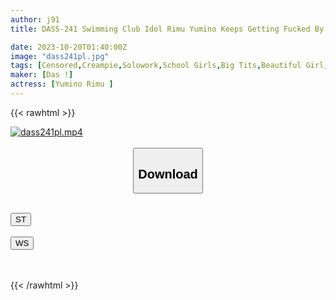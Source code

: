 ```yaml
---
author: j91
title: DASS-241 Swimming Club Idol Rimu Yumino Keeps Getting Fucked By The Male Club Members Whose Reason Is Blown Away By The Huge Breasts That Unknowingly Protrude From Her Competitive Swimsuit.

date: 2023-10-20T01:40:00Z
image: "dass241pl.jpg"
tags: [Censored,Creampie,Solowork,School Girls,Big Tits,Beautiful Girl,Swimsuit	]
maker: [Das !]
actress: [Yumino Rimu ]
---
```



{{< rawhtml >}}

<div class="video" data-videoid="r0ODGj2AWvfb0Wg">
    <a href="javascript:;">
        <img src="https://my.j91.asia/posts/dass241pl/dass241pl.jpg" width="WIDTH" height="HEIGHT" alt="dass241pl.mp4" loading="lazy">
    </a>
</div>

<script type="text/javascript" src="https://j91.asia/asset/on-demand-st.js"></script>

<br>
  <link rel="stylesheet" href="https://j91.asia/asset/bs5.css">
  
  <center>
  <button class="btn btn-primary" type="button" data-bs-toggle="collapse" data-bs-target=".multi-collapse" aria-expanded="false" aria-controls="multiCollapseExample1 multiCollapseExample2"><h2>Download</h2></button></center>
</p>
<div class="row">
  <div class="col">
    <div class="collapse multi-collapse" id="multiCollapseExample1">
      <div class="card card-body">
	      	      <br>
<div class="buttons">  
<a href="https://streamtape.to/v/r0ODGj2AWvfb0Wg"><button class="btn-hover color-3"><i class="fa fa-download"></i> ST</button></a></div>
    </div>
  </div>
</div>
  <div class="col">
    <div class="collapse multi-collapse" id="multiCollapseExample2">
      <div class="card card-body">
	      <br>
<div class="buttons">
    <a href="https://wolfstream.tv/zb7th4azl9pt"><button class="btn-hover color-9"><i class="fa fa-download"></i> WS</button></a></div>
<br><br>
      </div>
    </div>
  </div>
</div>

{{< /rawhtml >}}
